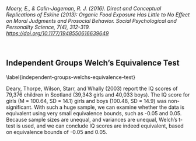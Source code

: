 *Moery, E., & Calin-Jageman, R. J. (2016). Direct and Conceptual
Replications of Eskine (2013): Organic Food Exposure Has Little to No
Effect on Moral Judgments and Prosocial Behavior. Social Psychological
and Personality Science, 7(4), 312-319.
<https://doi.org/10.1177/1948550616639649>*

 

Independent Groups Welch’s Equivalence Test
-------------------------------------------

\label{independent-groups-welchs-equivalence-test}

Deary, Thorpe, Wilson, Starr, and Whally (2003) report the IQ scores of
79,376 children in Scotland (39,343 girls and 40,033 boys). The IQ score
for girls (M = 100.64, SD = 14.1) girls and boys (100.48, SD = 14.9) was
non-significant. With such a huge sample, we can examine whether the
data is equivalent using very small equivalence bounds, such as -0.05
and 0.05. Because sample sizes are unequal, and variances are unequal,
Welch’s t-test is used, and we can conclude IQ scores are indeed
equivalent, based on equivalence bounds of -0.05 and 0.05.